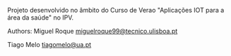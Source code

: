 
Projeto desenvolvido no âmbito do Curso de Verao "Aplicações IOT para a área da saúde" no IPV.

Authors:
Miguel Roque <miguelroque99@tecnico.ulisboa.pt>

Tiago Melo <tiagomelo@ua.pt>
